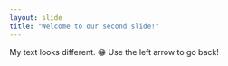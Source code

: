 ```yaml
---
layout: slide
title: "Welcome to our second slide!"
---
```

My text looks different. :grin:
Use the left arrow to go back!
